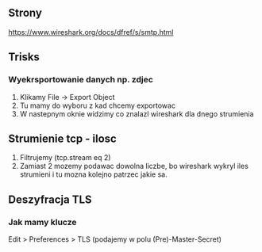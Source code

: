 ## Strony
https://www.wireshark.org/docs/dfref/s/smtp.html

## Trisks
### Wyekrsportowanie danych np. zdjec
1. Klikamy File -> Export Object
2. Tu mamy do wyboru z kad chcemy exportowac
3. W nastepnym oknie widzimy co znalazl wireshark dla dnego strumienia

## Strumienie tcp - ilosc
1. Filtrujemy (tcp.stream eq 2)
2. Zamiast 2 mozemy podawac dowolna liczbe, bo wireshark wykryl iles strumieni i tu mozna kolejno patrzec jakie sa.

## Deszyfracja TLS 
### Jak mamy klucze
Edit > Preferences > TLS (podajemy w polu (Pre)-Master-Secret)
